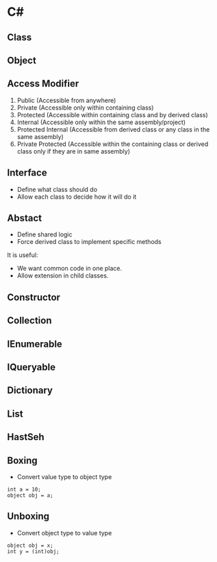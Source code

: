 # C#

## Class

## Object

## Access Modifier
1. Public (Accessible from anywhere)
2. Private (Accessible only within containing class)
3. Protected (Accessible within containing class and by derived class)
4. Internal (Accessible only within the same assembly/project)
5. Protected Internal (Accessible from derived class <same assembly or different assembly> or any class in the same assembly)
6. Private Protected (Accessible within the containing class or derived class only if they are in same assembly)

## Interface

- Define what class should do
- Allow each class to decide how it will do it

## Abstact

- Define shared logic
- Force derived class to implement specific methods

It is useful:
- We want common code in one place.
- Allow extension in child classes.

## Constructor

## Collection

## IEnumerable

## IQueryable

## Dictionary

## List 

## HastSeh

## Boxing

- Convert value type to object type

```
int a = 10;
object obj = a;
```

## Unboxing

- Convert object type to value type

```
object obj = x;
int y = (int)obj;
```
